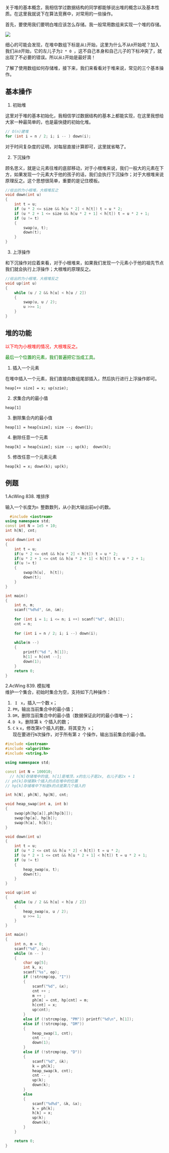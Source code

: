
关于堆的基本概念，我相信学过数据结构的同学都能够说出堆的概念以及基本性质。在这里我就说下在算法竞赛中，对常用的一些操作。

首先，要使用我们要明白堆应该怎么存储。我一般常用数组来实现一个堆的存储。

![](https://files.mdnice.com/user/34286/6c35b41b-03dc-4378-90e7-f1e67eabe14b.png)

细心的可能会发现，在堆中数组下标是从`1`开始，这里为什么不从`0`开始呢？加入我们从`0`开始，它的左儿子为`2 * 0 `，这不自己本身和自己儿子的下标冲突了，就出现了不必要的错误。所以从`1`开始是最好滴！

了解了使用数组如何存储堆，接下来，我们来看看对于堆来说，常见的三个基本操作。
## 基本操作
1. 初始堆

这里对于堆的基本初始化，我相信学过数据结构的基本上都能实现，在这里我想给大家一种最简单的，也是最快捷的初始化堆。
```c++
// O(n)建堆
for (int i = n / 2; i; i -- ) down(i);
```
对于时间复杂度的证明，对每层直接计算即可，这里就省略了。

2. 下沉操作

顾名思义，就是让元素往堆的底部移动，对于小根堆来说，我们一般大的元素在下方，如果发现一个元素大于他的孩子的话，我们会执行下沉操作；对于大根堆来说原理反之。这个思想很简单，重要的是记住模板。
```c++
//给出的为小根堆，大根堆反之
void down(int u)
{
    int t = u;
    if (u * 2 <= size && h[u * 2] < h[t]) t = u * 2;
    if (u * 2 + 1 <= size && h[u * 2 + 1] < h[t]) t = u * 2 + 1;
    if (u != t)
    {
        swap(u, t);
        down(t);
    }
}
```
3. 上浮操作

和下沉操作对应着来看，对于小根堆来，如果我们发现一个元素小于他的祖先节点我们就会执行上浮操作；大根堆的原理反之。
```c++
//给出的为小根堆，大根堆反之
void up(int u)
{
    while (u / 2 && h[u] < h[u / 2])
    {
        swap(u, u / 2);
        u >>= 1;
    }
}
```
## 堆的功能
<font color = "red">以下均为小根堆的情况，大根堆反之。</font>

<font color = "green">最后一个位置的元素，我们普遍把它当成工具。</font>

1. 插入一个元素

在堆中插入一个元素，我们直接向数组尾部插入，然后执行进行上浮操作即可。

`heap[++ size] = x; up(szie);`

2. 求集合内的最小值

`heap[1]`

3. 删除集合内的最小值

`heap[1] = heap[size]; size --; down(1);`

4. 删除任意一个元素

`heap[k] = heap[size]; size --; up(k);  down(k);`

5. 修改任意一个元素元素

`heap[k] = x; down(k); up(k);`
## 例题
 1.AcWing 838. 堆排序  
  
输入一个长度为`n `整数数列，从小到大输出前`m`小的数。
```c++
  #include <iostream>
using namespace std;
const int N = 1e5 + 10;
int h[N], cnt;

void down(int u)
{
    int t = u;
    if(u * 2 <= cnt && h[u * 2] < h[t]) t = u * 2;
    if(u * 2 + 1 <= cnt && h[u * 2 + 1] < h[t]) t = u * 2 + 1;
    if(u != t)
    {
        swap(h[u],  h[t]);
        down(t);
    }
}

int main()
{
    int n, m;
    scanf("%d%d", &n, &m);
    
    for (int i = 1; i <= n; i ++) scanf("%d", &h[i]);
    cnt = n;
    
    for (int i = n / 2; i; i --) down(i);
  
    while(m --)
    {
        printf("%d ", h[1]);
        h[1] = h[cnt --];
        down(1);
    }
    return 0;
}
  ```
  2.AcWing 839. 模拟堆 <br>
  维护一个集合，初始时集合为空，支持如下几种操作：

1. ` I` ` x`，插入一个数 `x`；
 2. `PM`，输出当前集合中的最小值；
3. `DM`，删除当前集合中的最小值（数据保证此时的最小值唯一）；
4. `D` ` k`，删除第 `k `个插入的数；
5. `C` `k` `x`，修改第` k `个插入的数，将其变为` x`；<br>
现在要进行` N `次操作，对于所有第 `2 `个操作，输出当前集合的最小值。
```c++
#include <iostream>
#include <algorithm>
#include <string.h>

using namespace std;

const int N = 100010;
  // h[N]存储堆中的值, h[1]是堆顶，x的左儿子是2x, 右儿子是2x + 1
// ph[k]存储第k个插入的点在堆中的位置
// hp[k]存储堆中下标是k的点是第几个插入的

int h[N], ph[N], hp[N], cnt;

void heap_swap(int a, int b)
{
    swap(ph[hp[a]],ph[hp[b]]);
    swap(hp[a], hp[b]);
    swap(h[a], h[b]);
}

void down(int u)
{
    int t = u;
    if (u * 2 <= cnt && h[u * 2] < h[t]) t = u * 2;
    if (u * 2 + 1 <= cnt && h[u * 2 + 1] < h[t]) t = u * 2 + 1;
    if (u != t)
    {
        heap_swap(u, t);
        down(t);
    }
}

void up(int u)
{
    while (u / 2 && h[u] < h[u / 2])
    {
        heap_swap(u, u / 2);
        u >>= 1;
    }
}

int main()
{
    int n, m = 0;
    scanf("%d", &n);
    while (n -- )
    {
        char op[5];
        int k, x;
        scanf("%s", op);
        if (!strcmp(op, "I"))
        {
            scanf("%d", &x);
            cnt ++ ;
            m ++ ;
            ph[m] = cnt, hp[cnt] = m;
            h[cnt] = x;
            up(cnt);
        }
        else if (!strcmp(op, "PM")) printf("%d\n", h[1]);
        else if (!strcmp(op, "DM"))
        {
            heap_swap(1, cnt);
            cnt -- ;
            down(1);
        }
        else if (!strcmp(op, "D"))
        {
            scanf("%d", &k);
            k = ph[k];
            heap_swap(k, cnt);
            cnt -- ;
            up(k);
            down(k);
        }
        else
        {
            scanf("%d%d", &k, &x);
            k = ph[k];
            h[k] = x;
            up(k);
            down(k);
        }
    }

    return 0;
}
  ```
